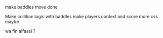 make baddles move done

Make collition logic with baddles
make players context and score
more css maybe

wa fin alfassi ? 
